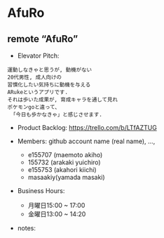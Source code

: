 # AfuRo
## remote “AfuRo”

* Elevator Pitch:

```
運動しなきゃと思うが, 動機がない
20代男性, 成人向けの
習慣化したい気持ちに動機を与える
ARukeというアプリです.
それは歩いた成果が, 育成キャラを通して見れ
ポケモンgoと違って、
 「今日も歩かなきゃ」と感じさせます.
```

* Product Backlog:
https://trello.com/b/LTfAZTUG


* Members: github account name (real name), ...,
    - e155707 (maemoto akiho)
    - 155732  (arakaki yuichiro)
    - e155753 (akahori kiichi)
    - masaakiy(yamada masaki)

* Business Hours:
    - 月曜日15:00 ~ 17:00
    - 金曜日13:00 ~ 14:20
* notes:
